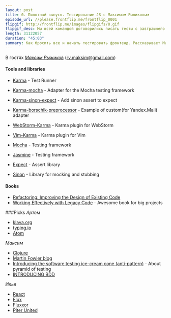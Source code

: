 ```yaml
---
layout: post
title: 0. Пилотный выпуск. Тестирование JS с Максимом Рыжиковым
episode_url: //please.frontflip.me/frontflip_0001
flipgif: http://frontflip.me/images/flipgifs/0.gif
flipgif_desc: Мы всей командой договорились писать тесты с завтрашнего дня
length: 31122057
duration: "45:03"
summary: Как бросить все и начать тестировать фронтенд. Рассказывает Максим Рыжиков
---
```


В гостях [*Максим Рыжиков*](https://plus.google.com/+MaksimRyzhikov) ([rv.maksim@gmail.com](mailto:rv.maksim@gmail.com))


#### Tools and libraries

* [Karma](http://karma-runner.github.io) - Test Runner
* [Karma-mocha](https://github.com/karma-runner/karma-mocha) - Adapter for the Mocha testing framework
* [Karma-sinon-expect](https://github.com/maksimr/karma-sinon-expect) - Add sinon assert to expect
* [Karma-borschik-preprocessor](https://github.com/maksimr/karma-borschik-preprocessor) - Example of custom(for Yandex.Mail) adapter
* [WebStorm-Karma](http://plugins.jetbrains.com/plugin/7287?pr=phpStorm) - Karma plugin for WebStorm
* [Vim-Karma](https://github.com/maksimr/vim-karma) - Karma plugin for Vim

* [Mocha](http://visionmedia.github.io/mocha/) - Testing framework
* [Jasmine](http://jasmine.github.io) - Testing framework

* [Expect](https://github.com/LearnBoost/expect.js/) - Assert library

* [Sinon](http://sinonjs.org/) - Library for mocking and stubbing


#### Books

* [Refactoring: Improving the Design of Existing Code](http://martinfowler.com/books/refactoring.html)
* [Working Effectively with Legacy Code](http://www.amazon.com/Working-Effectively-Legacy-Michael-Feathers/dp/0131177052) - Awesome book for big projects


###Picks
*Артем*

 - [klava.org](http://klava.org)
 - [typing.io](http://typing.io/)
 - [Atom](http://atom.io)

*Максим*

 - [Clojure](http://clojure.org/)
 - [Martin Fowler blog](http://martinfowler.com/)
 - [Introducing the software testing ice-cream cone (anti-pattern)](http://watirmelon.com/2012/01/31/introducing-the-software-testing-ice-cream-cone/) - About pyramid of testing
 - [INTRODUCING BDD](http://dannorth.net/introducing-bdd/)

*Илья*

- [React](http://facebook.github.io/react/)
- [Flux](http://facebook.github.io/react/docs/flux-overview.html)
- [Fluxxor](https://github.com/BinaryMuse/fluxxor)
- [Piter United](http://piter-united.ru/)
